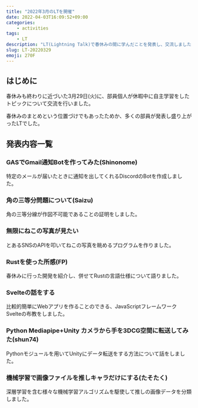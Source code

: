 ```yaml
---
title: "2022年3月のLTを開催"
date: 2022-04-03T16:09:52+09:00
categories:
    - activities
tags:
    - LT
description: "LT(Lightning Talk)で春休みの間に学んだことを発表し、交流しました"
slug: LT-20220329
emoji: 270F
---
```


## はじめに

春休みも終わりに近づいた3月29日(火)に、部員個人が休暇中に自主学習をしたトピックについて交流を行いました。

春休みのまとめという位置づけでもあったためか、多くの部員が発表し盛り上がったLTでした。

## 発表内容一覧

### GASでGmail通知Botを作ってみた(Shinonome)

特定のメールが届いたときに通知を出してくれるDiscordのBotを作成しました。

### 角の三等分問題について(Saizu)

角の三等分線が作図不可能であることの証明をしました。

### 無限にねこの写真が見たい

とあるSNSのAPIを叩いてねこの写真を眺めるプログラムを作りました。

### Rustを使った所感(FP)

春休みに行った開発を紹介し、併せてRustの言語仕様について語りました。

### Svelteの話をする

比較的簡単にWebアプリを作ることのできる、JavaScriptフレームワークSvelteの布教をしました。

### Python Mediapipe+Unity カメラから手を3DCG空間に転送してみた(shun74)

Pythonモジュールを用いてUnityにデータ転送をする方法について話をしました。

### 機械学習で画像ファイルを推しキャラだけにする(たそたく)

深層学習を含む様々な機械学習アルゴリズムを駆使して推しの画像データを分類しました。

